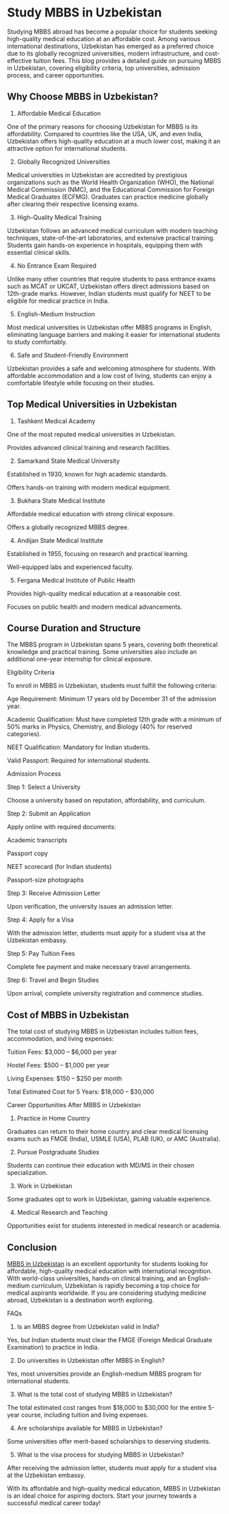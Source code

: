 # Study MBBS in Uzbekistan
Studying MBBS abroad has become a popular choice for students seeking high-quality medical education at an affordable cost. Among various international destinations, Uzbekistan has emerged as a preferred choice due to its globally recognized universities, modern infrastructure, and cost-effective tuition fees. This blog provides a detailed guide on pursuing MBBS in Uzbekistan, covering eligibility criteria, top universities, admission process, and career opportunities.

## Why Choose MBBS in Uzbekistan?

1. Affordable Medical Education

One of the primary reasons for choosing Uzbekistan for MBBS is its affordability. Compared to countries like the USA, UK, and even India, Uzbekistan offers high-quality education at a much lower cost, making it an attractive option for international students.

2. Globally Recognized Universities

Medical universities in Uzbekistan are accredited by prestigious organizations such as the World Health Organization (WHO), the National Medical Commission (NMC), and the Educational Commission for Foreign Medical Graduates (ECFMG). Graduates can practice medicine globally after clearing their respective licensing exams.

3. High-Quality Medical Training

Uzbekistan follows an advanced medical curriculum with modern teaching techniques, state-of-the-art laboratories, and extensive practical training. Students gain hands-on experience in hospitals, equipping them with essential clinical skills.

4. No Entrance Exam Required

Unlike many other countries that require students to pass entrance exams such as MCAT or UKCAT, Uzbekistan offers direct admissions based on 12th-grade marks. However, Indian students must qualify for NEET to be eligible for medical practice in India.

5. English-Medium Instruction

Most medical universities in Uzbekistan offer MBBS programs in English, eliminating language barriers and making it easier for international students to study comfortably.

6. Safe and Student-Friendly Environment

Uzbekistan provides a safe and welcoming atmosphere for students. With affordable accommodation and a low cost of living, students can enjoy a comfortable lifestyle while focusing on their studies.

## Top Medical Universities in Uzbekistan

1. Tashkent Medical Academy

One of the most reputed medical universities in Uzbekistan.

Provides advanced clinical training and research facilities.

2. Samarkand State Medical University

Established in 1930, known for high academic standards.

Offers hands-on training with modern medical equipment.

3. Bukhara State Medical Institute

Affordable medical education with strong clinical exposure.

Offers a globally recognized MBBS degree.

4. Andijan State Medical Institute

Established in 1955, focusing on research and practical learning.

Well-equipped labs and experienced faculty.

5. Fergana Medical Institute of Public Health

Provides high-quality medical education at a reasonable cost.

Focuses on public health and modern medical advancements.

## Course Duration and Structure

The MBBS program in Uzbekistan spans 5 years, covering both theoretical knowledge and practical training. Some universities also include an additional one-year internship for clinical exposure.

Eligibility Criteria

To enroll in MBBS in Uzbekistan, students must fulfill the following criteria:

Age Requirement: Minimum 17 years old by December 31 of the admission year.

Academic Qualification: Must have completed 12th grade with a minimum of 50% marks in Physics, Chemistry, and Biology (40% for reserved categories).

NEET Qualification: Mandatory for Indian students.

Valid Passport: Required for international students.

Admission Process

Step 1: Select a University

Choose a university based on reputation, affordability, and curriculum.

Step 2: Submit an Application

Apply online with required documents:

Academic transcripts

Passport copy

NEET scorecard (for Indian students)

Passport-size photographs

Step 3: Receive Admission Letter

Upon verification, the university issues an admission letter.

Step 4: Apply for a Visa

With the admission letter, students must apply for a student visa at the Uzbekistan embassy.

Step 5: Pay Tuition Fees

Complete fee payment and make necessary travel arrangements.

Step 6: Travel and Begin Studies

Upon arrival, complete university registration and commence studies.

## Cost of MBBS in Uzbekistan

The total cost of studying MBBS in Uzbekistan includes tuition fees, accommodation, and living expenses:

Tuition Fees: $3,000 – $6,000 per year

Hostel Fees: $500 – $1,000 per year

Living Expenses: $150 – $250 per month

Total Estimated Cost for 5 Years: $18,000 – $30,000

Career Opportunities After MBBS in Uzbekistan

1. Practice in Home Country

Graduates can return to their home country and clear medical licensing exams such as FMGE (India), USMLE (USA), PLAB (UK), or AMC (Australia).

2. Pursue Postgraduate Studies

Students can continue their education with MD/MS in their chosen specialization.

3. Work in Uzbekistan

Some graduates opt to work in Uzbekistan, gaining valuable experience.

4. Medical Research and Teaching

Opportunities exist for students interested in medical research or academia.

## Conclusion

[MBBS in Uzbekistan](https://www.themdhouse.com/mbbs-in-uzbekistan.php) is an excellent opportunity for students looking for affordable, high-quality medical education with international recognition. With world-class universities, hands-on clinical training, and an English-medium curriculum, Uzbekistan is rapidly becoming a top choice for medical aspirants worldwide. If you are considering studying medicine abroad, Uzbekistan is a destination worth exploring.

FAQs

1. Is an MBBS degree from Uzbekistan valid in India?

Yes, but Indian students must clear the FMGE (Foreign Medical Graduate Examination) to practice in India.

2. Do universities in Uzbekistan offer MBBS in English?

Yes, most universities provide an English-medium MBBS program for international students.

3. What is the total cost of studying MBBS in Uzbekistan?

The total estimated cost ranges from $18,000 to $30,000 for the entire 5-year course, including tuition and living expenses.

4. Are scholarships available for MBBS in Uzbekistan?

Some universities offer merit-based scholarships to deserving students.

5. What is the visa process for studying MBBS in Uzbekistan?

After receiving the admission letter, students must apply for a student visa at the Uzbekistan embassy.

With its affordable and high-quality medical education, MBBS in Uzbekistan is an ideal choice for aspiring doctors. Start your journey towards a successful medical career today!
